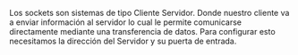 Los sockets son sistemas de tipo Cliente Servidor. Donde nuestro cliente va a enviar información al servidor lo cual le permite comunicarse directamente mediante una transferencia de datos. Para configurar esto necesitamos la dirección del Servidor y su puerta de entrada. 